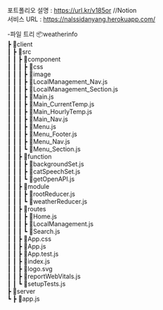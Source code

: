 포트폴리오 설명 : https://url.kr/v185or //Notion  
서비스 URL : https://nalssidanyang.herokuapp.com/   

-파일 트리
📦weatherinfo  
 ┣ 📂client  
 ┃ ┣ 📂src  
 ┃ ┃ ┣ 📂component  
 ┃ ┃ ┃ ┣ 📂css  
 ┃ ┃ ┃ ┣ 📂image  
 ┃ ┃ ┃ ┣ 📜LocalManagement_Nav.js  
 ┃ ┃ ┃ ┣ 📜LocalManagement_Section.js  
 ┃ ┃ ┃ ┣ 📜Main.js  
 ┃ ┃ ┃ ┣ 📜Main_CurrentTemp.js  
 ┃ ┃ ┃ ┣ 📜Main_HourlyTemp.js  
 ┃ ┃ ┃ ┣ 📜Main_Nav.js  
 ┃ ┃ ┃ ┣ 📜Menu.js  
 ┃ ┃ ┃ ┣ 📜Menu_Footer.js  
 ┃ ┃ ┃ ┣ 📜Menu_Nav.js  
 ┃ ┃ ┃ ┗ 📜Menu_Section.js  
 ┃ ┃ ┣ 📂function  
 ┃ ┃ ┃ ┣ 📜backgroundSet.js  
 ┃ ┃ ┃ ┣ 📜catSpeechSet.js  
 ┃ ┃ ┃ ┗ 📜getOpenAPI.js  
 ┃ ┃ ┣ 📂module  
 ┃ ┃ ┃ ┣ 📜rootReducer.js  
 ┃ ┃ ┃ ┗ 📜weatherReducer.js  
 ┃ ┃ ┣ 📂routes  
 ┃ ┃ ┃ ┣ 📜Home.js  
 ┃ ┃ ┃ ┣ 📜LocalManagement.js  
 ┃ ┃ ┃ ┗ 📜Search.js  
 ┃ ┃ ┣ 📜App.css  
 ┃ ┃ ┣ 📜App.js  
 ┃ ┃ ┣ 📜App.test.js  
 ┃ ┃ ┣ 📜index.js  
 ┃ ┃ ┣ 📜logo.svg  
 ┃ ┃ ┣ 📜reportWebVitals.js  
 ┃ ┃ ┗ 📜setupTests.js  
 ┣ 📂server  
 ┗ ┣ 📜app.js  

